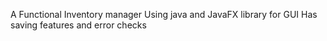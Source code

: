 A Functional Inventory manager
Using java and JavaFX library for GUI
Has saving features and error checks
